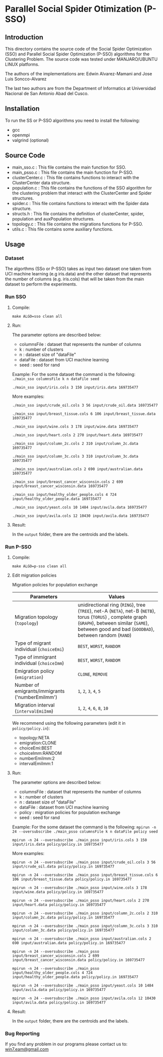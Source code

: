 # Parallel Social Spider Otimization (P-SSO)


## Introduction

This directory contains the source code of the Social Spider Optimization (SSO) and Parallel Social Spider Optimization (P-SSO) algorithms for the Clustering Problem. The source code was tested under MANJARO/UBUNTU LINUX platforms.

The authors of the implementations are: Edwin Alvarez-Mamani and Jose Luis Soncco-Alvarez

The last two authors are from the Department of Informatics at Universidad Nacional de San Antonio Abad del Cusco.

## Installation

To run the SS or P-SSO algorithms you need to install the following:
- gcc
- openmpi
- valgrind (optional)

## Source Code

- main_sso.c 		: 	This file contains the main function for SSO.
- main_psso.c 		: 	This file contains the main function for P-SSO.
- clusterCenter.c   :  	This file contains functions to interact with the ClusterCenter data structure.
- population.c      :   This file contains the functions of the SSO algorithm for the clustering problem  that interact with the ClusterCenter and Spider structures.
- spider.c     		: 	This file contains functions to interact with the Spider data structure.
- structs.h        	:	This file contains the definition of clusterCenter, spider, population and auxPopulation structures.
- topology.c        :   This file contains the migrations functions for P-SSO.
- utils.c 	        :   This file contains some auxiliary functions.

## Usage

### Dataset

The algorthms (SSo or P-SSO) takes as input two dataset one taken from UCI machine learning (e.g iris.data) and the other dataset that represents the number of columns (e.g. iris.cols) that will be taken from the main dataset to perform the experiments.

### Run SSO

1. Compile: 
    ```
    make ALGO=sso clean all
    ```

2. Run:

    The parameter options are described below:

    - columnsFile	:	dataset that represents the number of columns
    - k				:	number of clusters
    - n 			:	dataset size of "dataFile"
    - dataFile		:	dataset from UCI machine learning
    - seed			:	seed for rand

    Example: For the some dataset the command is the following: `./main_sso columnsFile k n dataFile seed`
    ```
    ./main_sso input/iris.cols 3 150 input/iris.data 169735477
    ```
    More examples:

    ```
    ./main_sso input/crude_oil.cols 3 56 input/crude_oil.data 169735477
    ```
    ```
    ./main_sso input/breast_tissue.cols 6 106 input/breast_tissue.data 169735477
    ```
    ```
    ./main_sso input/wine.cols 3 178 input/wine.data 169735477
    ```
    ```
    ./main_sso input/heart.cols 2 270 input/heart.data 169735477
    ```
    ```
    ./main_sso input/column_2c.cols 2 310 input/column_2c.data 169735477
    ```
    ```
    ./main_sso input/column_3c.cols 3 310 input/column_3c.data 169735477
    ```
    ```
    ./main_sso input/australian.cols 2 690 input/australian.data 169735477
    ```
    ```
    ./main_sso input/breast_cancer_wisconsin.cols 2 699 input/breast_cancer_wisconsin.data 169735477
    ```
    ```
    ./main_sso input/healthy_older_people.cols 4 724 input/healthy_older_people.data 169735477
    ```
    ```
    ./main_sso input/yeast.cols 10 1484 input/avila.data 169735477
    ```
    ```
    ./main_sso input/avila.cols 12 10430 input/avila.data 169735477
    ```

3. Result: 

    In the `output` folder, there are the centroids and the labels.

### Run P-SSO

1. Compile: 
    ```
    make ALGO=p-sso clean all
    ```

2. Edit migration policies

    Migration policies for population exchange

    | Parameters  | Values |
    | ------------- | ------------- |
    | Migration topology (`topology`)  | unidirectional ring (`RING`), tree (`TREE`), net-A (`NETA`), net-B (`NETB`), torus (`TORUS`) , complete graph (`GRAPH`), between similar (`SAME`), between good and bad (`GOODBAD`), between random (`RAND`)  |
    | Type of migrant individual (`choiceEmi`)  | `BEST`, `WORST`, `RANDOM`  |
    | Type of immigrant individual (`choiceImm`)  | `BEST`, `WORST`, `RANDOM`  |
    | Emigration policy (`emigration`)  | `CLONE`, `REMOVE`  |
    | Number of emigrants/immigrants ('numberEmiImm')  | `1`, `2`, `3`, `4`, `5`  |
    | Migration interval (`intervalEmiImm`)   | `1`, `2`, `4`, `6`, `8`, `10`  |


    We recommend using the following parameters (edit it in `policy/policy.in`):

    - topology:NETA
    - emigration:CLONE
    - choiceEmi:BEST
    - choiceImm:RANDOM
    - numberEmiImm:2
    - intervalEmiImm:1

3. Run:

    The parameter options are described below:

    - columnsFile	:	dataset that represents the number of columns
    - k				:	number of clusters
    - n 			:	dataset size of "dataFile"
    - dataFile		:	dataset from UCI machine learning
    - policy        :   migration policies for population exchange
    - seed			:	seed for rand

    Example: For the some dataset the command is the following: `mpirun -n 24 --oversubscribe ./main_psso columnsFile k n dataFile policy seed`
    ```
    mpirun -n 24 --oversubscribe ./main_psso input/iris.cols 3 150 input/iris.data policy/policy.in 169735477
    ```
    More examples:

    ```
    mpirun -n 24 --oversubscribe ./main_psso input/crude_oil.cols 3 56 input/crude_oil.data policy/policy.in 169735477
    ```
    ```
    mpirun -n 24 --oversubscribe ./main_psso input/breast_tissue.cols 6 106 input/breast_tissue.data policy/policy.in 169735477
    ```
    ```
    mpirun -n 24 --oversubscribe ./main_psso input/wine.cols 3 178 input/wine.data policy/policy.in 169735477
    ```
    ```
    mpirun -n 24 --oversubscribe ./main_psso input/heart.cols 2 270 input/heart.data policy/policy.in 169735477
    ```
    ```
    mpirun -n 24 --oversubscribe ./main_psso input/column_2c.cols 2 310 input/column_2c.data policy/policy.in 169735477
    ```
    ```
    mpirun -n 24 --oversubscribe ./main_psso input/column_3c.cols 3 310 input/column_3c.data policy/policy.in 169735477
    ```
    ```
    mpirun -n 24 --oversubscribe ./main_psso input/australian.cols 2 690 input/australian.data policy/policy.in 169735477
    ```
    ```
    mpirun -n 24 --oversubscribe ./main_psso input/breast_cancer_wisconsin.cols 2 699 input/breast_cancer_wisconsin.data policy/policy.in 169735477
    ```
    ```
    mpirun -n 24 --oversubscribe ./main_psso input/healthy_older_people.cols 4 724 input/healthy_older_people.data policy/policy.in 169735477
    ```
    ```
    mpirun -n 24 --oversubscribe ./main_psso input/yeast.cols 10 1484 input/avila.data policy/policy.in 169735477
    ```
    ```
    mpirun -n 24 --oversubscribe ./main_psso input/avila.cols 12 10430 input/avila.data policy/policy.in 169735477
    ```

3. Result: 

    In the `output` folder, there are the centroids and the labels.


### Bug Reporting

If you find any problem in our programs please contact us to: 
win7.eam@gmail.com

